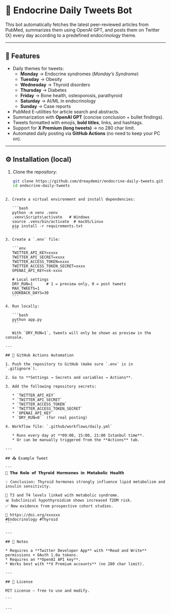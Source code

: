 # 🧵 Endocrine Daily Tweets Bot

This bot automatically fetches the latest peer-reviewed articles from PubMed, summarizes them using OpenAI GPT, and posts them on Twitter (X) every day according to a predefined endocrinology theme.

---

## 🔑 Features
- Daily themes for tweets:
  - **Monday** → Endocrine syndromes (*Monday’s Syndrome*)
  - **Tuesday** → Obesity
  - **Wednesday** → Thyroid disorders
  - **Thursday** → Diabetes
  - **Friday** → Bone health, osteoporosis, parathyroid
  - **Saturday** → AI/ML in endocrinology
  - **Sunday** → Case reports
- PubMed E-utilities for article search and abstracts.
- Summarization with **OpenAI GPT** (concise conclusion + bullet findings).
- Tweets formatted with emojis, **bold titles**, links, and hashtags.
- Support for **X Premium (long tweets)** → no 280 char limit.
- Automated daily posting via **GitHub Actions** (no need to keep your PC on).

---

## ⚙️ Installation (local)

1. Clone the repository:
   ```bash
   git clone https://github.com/dreaydemir/endocrine-daily-tweets.git
   cd endocrine-daily-tweets
````

2. Create a virtual environment and install dependencies:

   ```bash
   python -m venv .venv
   .venv\Scripts\activate   # Windows
   source .venv/bin/activate  # macOS/Linux
   pip install -r requirements.txt
   ```

3. Create a `.env` file:

   ```env
   TWITTER_API_KEY=xxxx
   TWITTER_API_SECRET=xxxx
   TWITTER_ACCESS_TOKEN=xxxx
   TWITTER_ACCESS_TOKEN_SECRET=xxxx
   OPENAI_API_KEY=sk-xxxx

   # Local settings
   DRY_RUN=1      # 1 = preview only, 0 = post tweets
   MAX_TWEETS=1
   LOOKBACK_DAYS=30
   ```

4. Run locally:

   ```bash
   python app.py
   ```

   With `DRY_RUN=1`, tweets will only be shown as preview in the console.

---

## 🤖 GitHub Actions Automation

1. Push the repository to GitHub (make sure `.env` is in `.gitignore`).

2. Go to **Settings → Secrets and variables → Actions**.

3. Add the following repository secrets:

   * `TWITTER_API_KEY`
   * `TWITTER_API_SECRET`
   * `TWITTER_ACCESS_TOKEN`
   * `TWITTER_ACCESS_TOKEN_SECRET`
   * `OPENAI_API_KEY`
   * `DRY_RUN=0`  (for real posting)

4. Workflow file: `.github/workflows/daily.yml`

   * Runs every day at **09:00, 15:00, 21:00 Istanbul time**.
   * Or can be manually triggered from the **Actions** tab.

---

## 📤 Example Tweet

```
📑 𝗧𝗵𝗲 𝗥𝗼𝗹𝗲 𝗼𝗳 𝗧𝗵𝘆𝗿𝗼𝗶𝗱 𝗛𝗼𝗿𝗺𝗼𝗻𝗲𝘀 𝗶𝗻 𝗠𝗲𝘁𝗮𝗯𝗼𝗹𝗶𝗰 𝗛𝗲𝗮𝗹𝘁𝗵

💡 Conclusion: Thyroid hormones strongly influence lipid metabolism and insulin sensitivity.

🔬 T3 and T4 levels linked with metabolic syndrome.
📊 Subclinical hypothyroidism shows increased T2DM risk.
✅ New evidence from prospective cohort studies.

🔗 https://doi.org/xxxxxx
#Endocrinology #Thyroid
```

---

## 📌 Notes

* Requires a **Twitter Developer App** with **Read and Write** permissions + OAuth 1.0a tokens.
* Requires an **OpenAI API key**.
* Works best with **X Premium accounts** (no 280 char limit).

---

## 📜 License

MIT License – free to use and modify.

```

---



